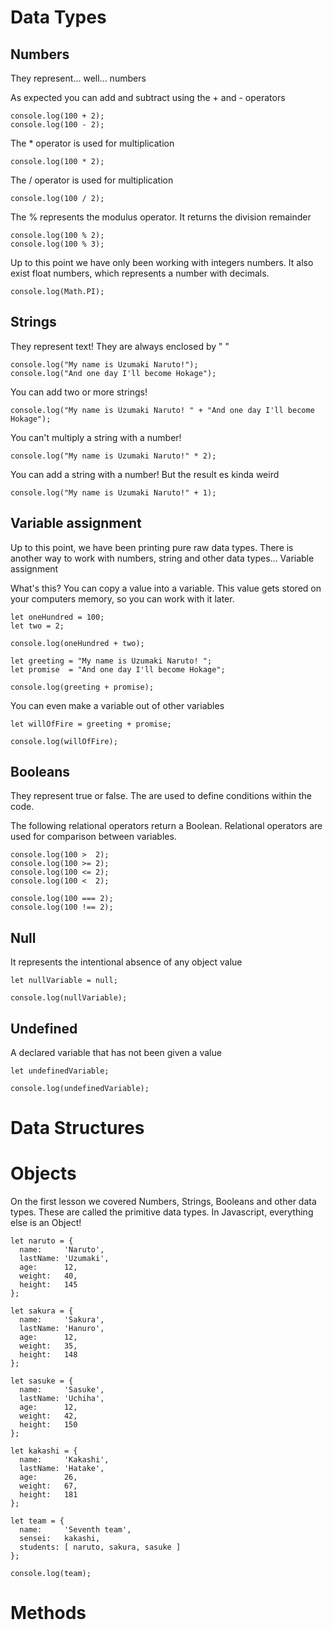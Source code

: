 # Data Types

## Numbers

They represent... well... numbers

As expected you can add and subtract using the + and - operators

    console.log(100 + 2);
    console.log(100 - 2);

The * operator is used for multiplication

    console.log(100 * 2);

The / operator is used for multiplication

    console.log(100 / 2);

The % represents the modulus operator. It returns the division remainder

    console.log(100 % 2);
    console.log(100 % 3);

Up to this point we have only been working with integers numbers. It also exist float numbers, which represents a number with decimals.

    console.log(Math.PI);

## Strings

They represent text! They are always enclosed by " "

    console.log("My name is Uzumaki Naruto!");
    console.log("And one day I'll become Hokage");

You can add two or more strings!

    console.log("My name is Uzumaki Naruto! " + "And one day I'll become Hokage");

You can't multiply a string with a number!

    console.log("My name is Uzumaki Naruto!" * 2);

You can add a string with a number! But the result es kinda weird

    console.log("My name is Uzumaki Naruto!" + 1);


## Variable assignment

Up to this point, we have been printing pure raw data types. There is another way to work with numbers, string and other data types... Variable assignment

What's this? You can copy a value into a variable. This value gets stored on your computers memory, so you can work with it later.

    let oneHundred = 100;
    let two = 2;

    console.log(oneHundred + two);

    let greeting = "My name is Uzumaki Naruto! ";
    let promise  = "And one day I'll become Hokage";

    console.log(greeting + promise);

You can even make a variable out of other variables

    let willOfFire = greeting + promise;

    console.log(willOfFire);

## Booleans

They represent true or false. The are used to define conditions within the code.

The following relational operators return a Boolean. Relational operators are used for comparison between variables.

    console.log(100 >  2);
    console.log(100 >= 2);
    console.log(100 <= 2);
    console.log(100 <  2);
    
    console.log(100 === 2);
    console.log(100 !== 2);

## Null

It represents the intentional absence of any object value
 
    let nullVariable = null;

    console.log(nullVariable);

## Undefined

A declared variable that has not been given a value
     
    let undefinedVariable;
    
    console.log(undefinedVariable);

# Data Structures

# Objects

On the first lesson we covered Numbers, Strings, Booleans and other data types. These are called the primitive data types. In Javascript, everything else is an Object!

    let naruto = {
      name:     'Naruto',
      lastName: 'Uzumaki',
      age:      12,
      weight:   40,
      height:   145
    };
    
    let sakura = {
      name:     'Sakura',
      lastName: 'Hanuro',
      age:      12,
      weight:   35,
      height:   148
    };
    
    let sasuke = {
      name:     'Sasuke',
      lastName: 'Uchiha',
      age:      12,
      weight:   42,
      height:   150
    };
    
    let kakashi = {
      name:     'Kakashi',
      lastName: 'Hatake',
      age:      26,
      weight:   67,
      height:   181
    };
    
    let team = {
      name:     'Seventh team',
      sensei:   kakashi,
      students: [ naruto, sakura, sasuke ]
    };
    
    console.log(team);

# Methods